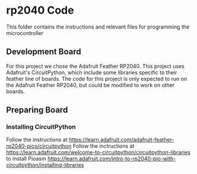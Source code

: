 # rp2040 Code
This folder contains the instructions and relevant files for programming the microcontroller

## Development Board
For this project we chose the Adafruit Feather RP2040. This project uses Adafruit's CircuitPython, which include some libraries specific to their feather line of boards. The code for this project is only expected to run on the Adafruit Feather RP2040, but could be modified to work on other boards.

## Preparing Board
### Installing CircuitPython
Follow the instructions at https://learn.adafruit.com/adafruit-feather-rp2040-pico/circuitpython
Follow the inctructions at https://learn.adafruit.com/welcome-to-circuitpython/circuitpython-libraries to install Pioasm
https://learn.adafruit.com/intro-to-rp2040-pio-with-circuitpython/installing-libraries
